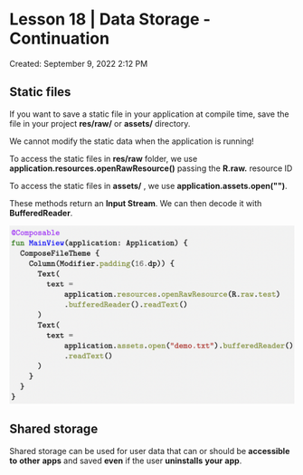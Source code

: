 # Lesson 18 | Data Storage - Continuation

Created: September 9, 2022 2:12 PM

## Static files

If you want to save a static file in your application at compile time, save the file in your project **res/raw/** or **assets/** directory.

We cannot modify the static data when the application is running!

To access the static files in **res/raw** folder, we use **application.resources.openRawResource()** passing the **R.raw.<filename>** resource ID

To access the static files in **assets/** , we use **application.assets.open("<filename>")**.

These methods return an **Input Stream**. We can then decode it with **BufferedReader**.

![Untitled](Lesson%2018%20Data%20Storage%20-%20Continuation%2081c0a7c927ec415282e650f8fdee5e7d/Untitled.png)

## Shared storage

Shared storage can be used for user data that can or should be **accessible** **to** **other** **apps** and saved **even** if the user **uninstalls** **your** **app**.